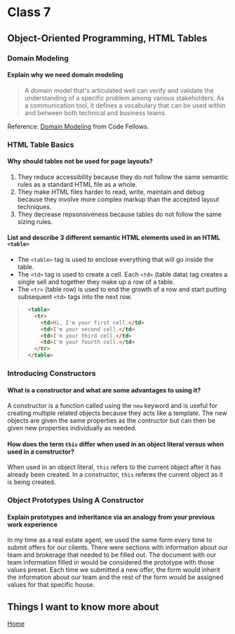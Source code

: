 # Class 7

## Object-Oriented Programming, HTML Tables

### Domain Modeling

#### Explain why we need domain modeling

>A domain model that's articulated well can verify and validate the understanding of a specific problem among various stakeholders. As a communication tool, it defines a vocabulary that can be used within and between both technical and business teams.

Reference: [Domain Modeling](https://github.com/codefellows/domain_modeling#domain-modeling) from Code Fellows.

### HTML Table Basics

#### Why should tables not be used for page layouts?

1. They reduce accessibility because they do not follow the same semantic rules as a standard HTML file as a whole.
2. They make HTML files harder to read, write, maintain and debug because they involve more complex markup than the accepted layout techniques.
3. They decrease repsonsiveness because tables do not follow the same sizing rules.

#### List and describe 3 different semantic HTML elements used in an HTML `<table>`

- The `<table>` tag is used to enclose everything that will go inside the table.
- The `<td>` tag is used to create a cell. Each `<td>` (table data) tag creates a single sell and together they make up a row of a table.
- The `<tr>` (table row) is used to end the growth of a row and start putting subsequent `<td>` tags into the next row.

>```html
>  <table>
>    <tr>
>      <td>Hi, I'm your first cell.</td>
>      <td>I'm your second cell.</td>
>      <td>I'm your third cell.</td>
>      <td>I'm your fourth cell.</td>
>    </tr>
>  </table>
>```

### Introducing Constructors

#### What is a constructor and what are some advantages to using it?

A constructor is a function called using the `new` keyword and is useful for creating multiple related objects because they acts like a template. The new objects are given the same properties as the contructor but can then be given new properties individually as needed.

#### How does the term `this` differ when used in an object literal versus when used in a constructor?

When used in an object literal, `this` refers to the current object after it has already been created. In a constructor, `this` referes the current object as it is being created.

### Object Prototypes Using A Constructor

#### Explain prototypes and inheritance via an analogy from your previous work experience

In my time as a real estate agent, we used the same form every time to submit offers for our clients. There were sections with information about our team and brokerage that needed to be filled out. The document with our team information filled in would be considered the prototype with those values preset. Each time we submitted a new offer, the form would inherit the information about our team and the rest of the form would be assigned values for that specific house.

## Things I want to know more about

[Home](README.md)
